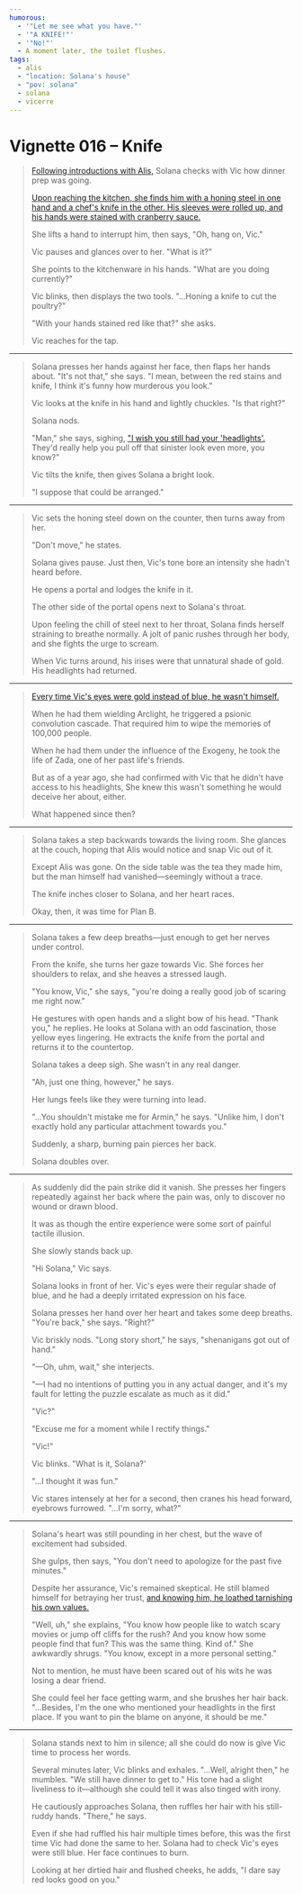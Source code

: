 ```yaml
---
humorous:
  - '"Let me see what you have."'
  - '"A KNIFE!"'
  - '"No!"'
  - A moment later, the toilet flushes.
tags:
  - alis
  - "location: Solana's house"
  - "pov: solana"
  - solana
  - vicerre
---
```


# Vignette 016 – Knife

> [Following introductions with Alis,](../2022-h2/2022-12-28_vignette-015_first-impressions.md) Solana checks with Vic how dinner prep was going.
>
> [Upon reaching the kitchen, she finds him with a honing steel in one hand and a chef's knife in the other. His sleeves were rolled up, and his hands were stained with cranberry sauce.](2023-01-02_illustration-013_knife-honing.md)
>
> She lifts a hand to interrupt him, then says, "Oh, hang on, Vic."
>
> Vic pauses and glances over to her. "What is it?"
>
> She points to the kitchenware in his hands. "What are you doing currently?"
>
> Vic blinks, then displays the two tools. "...Honing a knife to cut the poultry?"
>
> "With your hands stained red like that?" she asks.
>
> Vic reaches for the tap.

---

> Solana presses her hands against her face, then flaps her hands about. "It's not that," she says. "I mean, between the red stains and knife, I think it's funny how murderous you look."
>
> Vic looks at the knife in his hand and lightly chuckles. "Is that right?"
>
> Solana nods.
>
> "Man," she says, sighing, ["I wish you still had your 'headlights'.](../2022-h1/2022-01-03_rendition-014_claws.md) They'd really help you pull off that sinister look even more, you know?"
>
> Vic tilts the knife, then gives Solana a bright look.
>
> "I suppose that could be arranged."

---

> Vic sets the honing steel down on the counter, then turns away from her.
>
> "Don't move," he states.
>
> Solana gives pause. Just then, Vic's tone bore an intensity she hadn't heard before.
>
> He opens a portal and lodges the knife in it.
>
> The other side of the portal opens next to Solana's throat.
>
> Upon feeling the chill of steel next to her throat, Solana finds herself straining to breathe normally. A jolt of panic rushes through her body, and she fights the urge to scream.
>
> When Vic turns around, his irises were that unnatural shade of gold. His headlights had returned.

---

> [Every time Vic's eyes were gold instead of blue, he wasn't himself.](../2022-h2/2022-12-20_vignette-011_alice.md)
>
> When he had them wielding Arclight, he triggered a psionic convolution cascade. That required him to wipe the memories of 100,000 people.
>
> When he had them under the influence of the Exogeny, he took the life of Zada, one of her past life's friends.
>
> But as of a year ago, she had confirmed with Vic that he didn't have access to his headlights, She knew this wasn't something he would deceive her about, either.
>
> What happened since then?

---

> Solana takes a step backwards towards the living room. She glances at the couch, hoping that Alis would notice and snap Vic out of it.
>
> Except Alis was gone. On the side table was the tea they made him, but the man himself had vanished—seemingly without a trace.
>
> The knife inches closer to Solana, and her heart races.
>
> Okay, then, it was time for Plan B.

---

> Solana takes a few deep breaths—just enough to get her nerves under control.
>
> From the knife, she turns her gaze towards Vic. She forces her shoulders to relax, and she heaves a stressed laugh.
>
> "You know, Vic," she says, "you're doing a really good job of scaring me right now."
>
> He gestures with open hands and a slight bow of his head. "Thank you," he replies. He looks at Solana with an odd fascination, those yellow eyes lingering. He extracts the knife from the portal and returns it to the countertop.
>
> Solana takes a deep sigh. She wasn't in any real danger.
>
> "Ah, just one thing, however," he says.
>
> Her lungs feels like they were turning into lead.
>
> "...You shouldn't mistake me for Armin," he says. "Unlike him, I don't exactly hold any particular attachment towards you."
>
> Suddenly, a sharp, burning pain pierces her back.
>
> Solana doubles over.

---

> As suddenly did the pain strike did it vanish. She presses her fingers repeatedly against her back where the pain was, only to discover no wound or drawn blood.
>
> It was as though the entire experience were some sort of painful tactile illusion.
>
> She slowly stands back up.
>
> "Hi Solana," Vic says.
>
> Solana looks in front of her. Vic's eyes were their regular shade of blue, and he had a deeply irritated expression on his face.
>
> Solana presses her hand over her heart and takes some deep breaths. "You're back," she says. "Right?"
>
> Vic briskly nods. "Long story short," he says, "shenanigans got out of hand."
>
> "—Oh, uhm, wait," she interjects.
>
> "—I had no intentions of putting you in any actual danger, and it's my fault for letting the puzzle escalate as much as it did."
>
> "Vic?"
>
> "Excuse me for a moment while I rectify things."
>
> "Vic!"
>
> Vic blinks. "What is it, Solana?'
>
> "...I thought it was fun."
>
> Vic stares intensely at her for a second, then cranes his head forward, eyebrows furrowed. "...I'm sorry, what?"

---

> Solana's heart was still pounding in her chest, but the wave of excitement had subsided.
>
> She gulps, then says, "You don't need to apologize for the past five minutes."
>
> Despite her assurance, Vic's remained skeptical. He still blamed himself for betraying her trust, [and knowing him, he loathed tarnishing his own values.](../2022-h2/2022-09-28_icebreaker-007-008-009.md)
>
> "Well, uh," she explains, "You know how people like to watch scary movies or jump off cliffs for the rush? And you know how some people find that fun? This was the same thing. Kind of." She awkwardly shrugs. "You know, except in a more personal setting."
>
> Not to mention, he must have been scared out of his wits he was losing a dear friend.
>
> She could feel her face getting warm, and she brushes her hair back. "...Besides, I'm the one who mentioned your headlights in the first place. If you want to pin the blame on anyone, it should be me."

---

> Solana stands next to him in silence; all she could do now is give Vic time to process her words.
>
> Several minutes later, Vic blinks and exhales. "...Well, alright then," he mumbles. "We still have dinner to get to." His tone had a slight liveliness to it—although she could tell it was also tinged with irony.
>
> He cautiously approaches Solana, then ruffles her hair with his still-ruddy hands. "There," he says.
>
> Even if she had ruffled his hair multiple times before, this was the first time Vic had done the same to her. Solana had to check Vic's eyes were still blue. Her face continues to burn.
>
> Looking at her dirtied hair and flushed cheeks, he adds, "I dare say red looks good on you."
